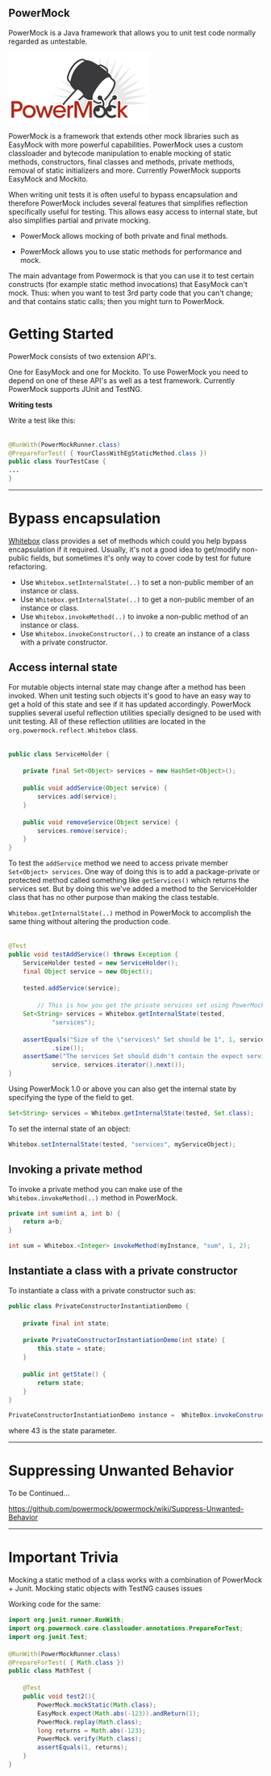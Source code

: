 PowerMock
---

PowerMock is a Java framework that allows you to unit test code normally regarded as untestable.

![powermock.png](./images/powermock.png)

PowerMock is a framework that extends other mock libraries such as EasyMock with more powerful capabilities. PowerMock uses a custom classloader and bytecode manipulation to enable mocking of static methods, constructors, final classes and methods, private methods, removal of static initializers and more. Currently PowerMock supports EasyMock and Mockito.

When writing unit tests it is often useful to bypass encapsulation and therefore PowerMock includes several features that simplifies reflection specifically useful for testing. This allows easy access to internal state, but also simplifies partial and private mocking.

- PowerMock allows mocking of both private and final methods.

- PowerMock allows you to use static methods for performance and mock.

The main advantage from Powermock is that you can use it to test certain constructs (for example static method invocations) that EasyMock can't mock. Thus: when you want to test 3rd party code that you can't change; and that contains static calls; then you might turn to PowerMock.

# Getting Started

PowerMock consists of two extension API's.

One for EasyMock and one for Mockito. To use PowerMock you need to depend on one of these API's as well as a test framework. Currently PowerMock supports JUnit and TestNG. 

**Writing tests**

Write a test like this:

```java

@RunWith(PowerMockRunner.class)
@PrepareForTest( { YourClassWithEgStaticMethod.class })
public class YourTestCase {
...
}
```

---

# Bypass encapsulation

[Whitebox](http://www.javadoc.io/doc/org.powermock/powermock-reflect/1.7.1) class provides a set of methods which could you help bypass encapsulation if it required. Usually, it's not a good idea to get/modify non-public fields, but sometimes it's only way to cover code by test for future refactoring.

- Use `Whitebox.setInternalState(..)` to set a non-public member of an instance or class.
- Use `Whitebox.getInternalState(..)` to get a non-public member of an instance or class.
- Use `Whitebox.invokeMethod(..)` to invoke a non-public method of an instance or class.
- Use `Whitebox.invokeConstructor(..)` to create an instance of a class with a private constructor.


## Access internal state

For mutable objects internal state may change after a method has been invoked. When unit testing such objects it's good to have an easy way to get a hold of this state and see if it has updated accordingly. PowerMock supplies several useful reflection utilities specially designed to be used with unit testing. All of these reflection utilities are located in the `org.powermock.reflect.Whitebox` class.

```java

public class ServiceHolder {

	private final Set<Object> services = new HashSet<Object>();

	public void addService(Object service) {
		services.add(service);
	}

	public void removeService(Object service) {
		services.remove(service);
	}
}
```

To test the `addService` method we need to access private member  `Set<Object> services`. One way of doing this is to add a package-private or protected method called something like `getServices()` which returns the services set. But by doing this we've added a method to the ServiceHolder class that has no other purpose than making the class testable.  

`Whitebox.getInternalState(..)` method in PowerMock to accomplish the same thing without altering the production code.


```java

@Test
public void testAddService() throws Exception {
	ServiceHolder tested = new ServiceHolder();
	final Object service = new Object();

	tested.addService(service);

        // This is how you get the private services set using PowerMock
	Set<String> services = Whitebox.getInternalState(tested,
			"services");

	assertEquals("Size of the \"services\" Set should be 1", 1, services
			.size());
	assertSame("The services Set should didn't contain the expect service",
			service, services.iterator().next());
}

```

Using PowerMock 1.0 or above you can also get the internal state by specifying the type of the field to get.

```java
Set<String> services = Whitebox.getInternalState(tested, Set.class);
```

To set the internal state of an object:

```java
Whitebox.setInternalState(tested, "services", myServiceObject);

```

## Invoking a private method

To invoke a private method you can make use of the `Whitebox.invokeMethod(..)` method in PowerMock.

```java
private int sum(int a, int b) {
	return a+b;
}
```


```java
int sum = Whitebox.<Integer> invokeMethod(myInstance, "sum", 1, 2);
```

## Instantiate a class with a private constructor

To instantiate a class with a private constructor such as:

```java
public class PrivateConstructorInstantiationDemo {

	private final int state;

	private PrivateConstructorInstantiationDemo(int state) {
		this.state = state;
	}

	public int getState() {
		return state;
	}
}
```

```java
PrivateConstructorInstantiationDemo instance =  WhiteBox.invokeConstructor(PrivateConstructorInstantiationDemo.class, 43);
```

where 43 is the state parameter.

---

# Suppressing Unwanted Behavior

To be Continued...

https://github.com/powermock/powermock/wiki/Suppress-Unwanted-Behavior



---

# Important Trivia

Mocking a static method of a class works with a combination of PowerMock + Junit. Mocking static objects with TestNG causes issues

Working code for the same:

```java
import org.junit.runner.RunWith;
import org.powermock.core.classloader.annotations.PrepareForTest;
import org.junit.Test;

@RunWith(PowerMockRunner.class)
@PrepareForTest( { Math.class })
public class MathTest {

    @Test
    public void test2(){
        PowerMock.mockStatic(Math.class);
        EasyMock.expect(Math.abs(-123)).andReturn(1);
        PowerMock.replay(Math.class);
        long returns = Math.abs(-123);
        PowerMock.verify(Math.class);
        assertEquals(1, returns);
    }
}
``` 